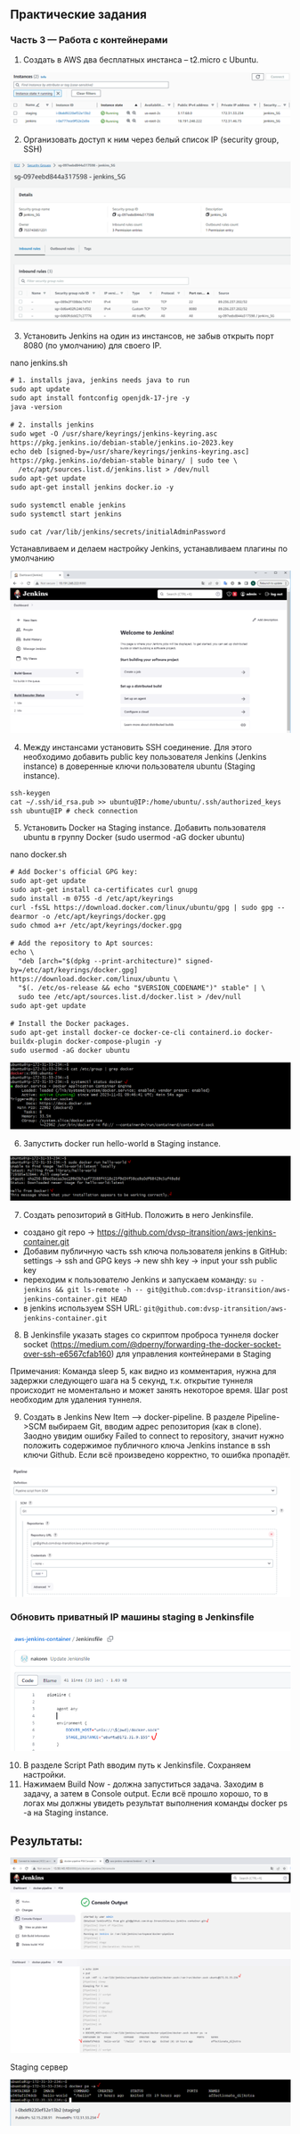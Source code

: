 
## Практические задания 

### Часть 3 — Работа с контейнерами

1. Создать в AWS два бесплатных инстанса – t2.micro c Ubuntu.

![instances.PNG](img%2Finstances.PNG)

2. Организовать доступ к ним через белый список IP (security group, SSH)


![jenkins_sg.PNG](img%2Fjenkins_sg.PNG)

3. Установить Jenkins на один из инстансов, не забыв открыть порт 8080 (по умолчанию) для своего IP.

nano jenkins.sh
```
# 1. installs java, jenkins needs java to run
sudo apt update
sudo apt install fontconfig openjdk-17-jre -y
java -version

# 2. installs jenkins
sudo wget -O /usr/share/keyrings/jenkins-keyring.asc https://pkg.jenkins.io/debian-stable/jenkins.io-2023.key 
echo deb [signed-by=/usr/share/keyrings/jenkins-keyring.asc] https://pkg.jenkins.io/debian-stable binary/ | sudo tee \
  /etc/apt/sources.list.d/jenkins.list > /dev/null 
sudo apt-get update 
sudo apt-get install jenkins docker.io -y

sudo systemctl enable jenkins
sudo systemctl start jenkins

sudo cat /var/lib/jenkins/secrets/initialAdminPassword
```

Устанавливаем и делаем настройку Jenkins, устанавливаем плагины по умолчанию

![jenkns_installed.PNG](img%2Fjenkns_installed.PNG)

4. Между инстансами установить SSH соединение. Для этого необходимо добавить public key пользователя Jenkins (Jenkins instance) в доверенные ключи пользователя ubuntu (Staging instance).

```
ssh-keygen
cat ~/.ssh/id_rsa.pub >> ubuntu@IP:/home/ubuntu/.ssh/authorized_keys
ssh ubuntu@IP # check connection
```

5. Установить Docker на Staging instance. Добавить пользователя ubuntu в группу Docker (sudo usermod -aG docker ubuntu)

nano docker.sh
```
# Add Docker's official GPG key:
sudo apt-get update
sudo apt-get install ca-certificates curl gnupg
sudo install -m 0755 -d /etc/apt/keyrings
curl -fsSL https://download.docker.com/linux/ubuntu/gpg | sudo gpg --dearmor -o /etc/apt/keyrings/docker.gpg
sudo chmod a+r /etc/apt/keyrings/docker.gpg

# Add the repository to Apt sources:
echo \
  "deb [arch="$(dpkg --print-architecture)" signed-by=/etc/apt/keyrings/docker.gpg] https://download.docker.com/linux/ubuntu \
  "$(. /etc/os-release && echo "$VERSION_CODENAME")" stable" | \
  sudo tee /etc/apt/sources.list.d/docker.list > /dev/null
sudo apt-get update

# Install the Docker packages.
sudo apt-get install docker-ce docker-ce-cli containerd.io docker-buildx-plugin docker-compose-plugin -y
sudo usermod -aG docker ubuntu
```

![docker_status.PNG](img%2Fdocker_status.PNG)

6. Запустить docker run hello-world в Staging instance.

![hello_world.PNG](img%2Fhello_world.PNG)

7. Создать репозиторий в GitHub. Положить в него Jenkinsfile.

- создано git repo -> https://github.com/dvsp-itransition/aws-jenkins-container.git
- Добавим публичную часть ssh ключа пользователя jenkins в GitHub: settings -> ssh and GPG keys -> new shh key -> input your ssh public key
- переходим к пользователю Jenkins и запускаем команду: `su - jenkins && git ls-remote -h -- git@github.com:dvsp-itransition/aws-jenkins-container.git HEAD`
- в jenkins используем SSH URL: `git@github.com:dvsp-itransition/aws-jenkins-container.git` 

8. В Jenkinsfile указать stages со скриптом проброса туннеля docker socket (https://medium.com/@dperny/forwarding-the-docker-socket-over-ssh-e6567cfab160) 
   для управления контейнерами в Staging

Примечания: Команда sleep 5, как видно из комментария, нужна для задержки следующего шага на 5 секунд, т.к. открытие туннеля происходит не моментально и может занять
некоторое время. Шаг post необходим для удаления туннеля.


9. Создать в Jenkins New Item –> docker-pipeline. В разделе Pipeline->SCM выбираем Git, вводим адрес репозитория (как в clone). Заодно увидим ошибку Failed to connect to repository, значит нужно положить
содержимое публичного ключа Jenkins instance в ssh ключи Github. Если всё произведено корректно, то ошибка пропадёт.

![jenkins_git.PNG](img%2Fjenkins_git.PNG)

### Обновить приватный IP машины staging в Jenkinsfile

![i_ip_staging.PNG](img%2Fi_ip_staging.PNG)

10. В разделе Script Path вводим путь к Jenkinsfile. Сохраняем настройки.
11. Нажимаем Build Now - должна запуститься задача. Заходим в задачу, а затем в Console output. 
Если всё прошло хорошо, то в логах мы должны увидеть результат выполнения команды docker ps -a на Staging instance.

## Результаты:

![pipeline1.PNG](img%2Fpipeline1.PNG)

![pipeline2.PNG](img%2Fpipeline2.PNG)

Staging сервер

![staging_vm.PNG](img%2Fstaging_vm.PNG)









